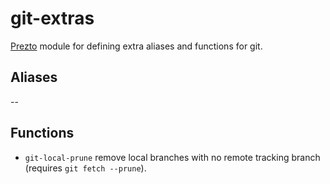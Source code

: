 git-extras
============

[Prezto][1] module for defining extra aliases and functions for git.

Aliases
-------

--

Functions
---------

- `git-local-prune` remove local branches with no remote tracking branch (requires `git fetch --prune`).
                            
[1]: https://github.com/sorin-ionescu/prezto
